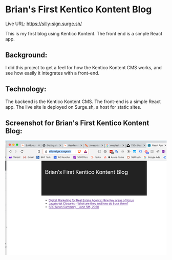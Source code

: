 # Brian's First Kentico Kontent Blog

Live URL: <a href="https://silly-sign.surge.sh/" target="_blank">https://silly-sign.surge.sh/</a>

This is my first blog using Kentico Kontent.  The front end is a simple React app.

Background:
----------------------------------------------------
I did this project to get a feel for how the Kentico Kontent CMS works, and see how easily it integrates with a front-end.

Technology:
----------------------------------------------------
The backend is the Kentico Kontent CMS. The front-end is a simple React app. The live site is deployed on Surge.sh, a host for static sites.


Screenshot for Brian's First Kentico Kontent Blog:
-------------------------------------------------

<img src="assets/BlogScreenshot.png">

